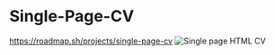 # Single-Page-CV
https://roadmap.sh/projects/single-page-cv
![Single page HTML CV](https://github.com/user-attachments/assets/3bdbdcf4-d3a9-4023-9444-b3f15700b2c6)

